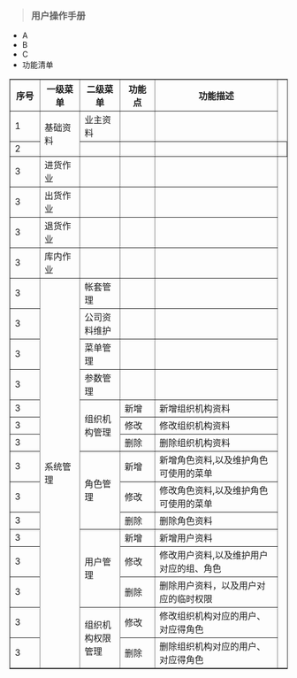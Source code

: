> ### 用户操作手册

* A
* B
* C
* 功能清单
<table border="1">
<tr>
<th width="60">序号</th>
<th width="100">一级菜单</th>
<th width="100">二级菜单</th>
<th width="80">功能点</th>
<th width="400">功能描述</th>
</tr>
<tr>
<td>1</td>
<td rowspan="2">基础资料</td>
<td>业主资料</td>
<td></td>
<td></td>
</tr>
<tr>
<td>2</td>
<td></td>
<td></td>
<td></td>
<td></td>
</tr>
<tr>
<td>3</td>
<td>进货作业</td>
<td></td>
<td></td>
<td></td>
</tr>
<td>3</td>
<td>出货作业</td>
<td></td>
<td></td>
<td></td>
</tr>
<tr>
<td>3</td>
<td>退货作业</td>
<td></td>
<td></td>
<td></td>
</tr>
<tr>
<td>3</td>
<td>库内作业</td>
<td></td>
<td></td>
<td></td>
</tr>
<tr>
<td>3</td>
<td rowspan="15">系统管理</td>
<td>帐套管理</td>
<td></td>
<td></td>
</tr>
<tr>
<td>3</td>
<td>公司资料维护</td>
<td></td>
<td></td>
</tr>
<tr>
<td>3</td>
<td>菜单管理</td>
<td></td>
<td></td>
</tr>
<tr>
<td>3</td>
<td>参数管理</td>
<td></td>
<td></td>
</tr>
<tr>
<td>3</td>
<td rowspan="3">组织机构管理</td>
<td>新增</td>
<td>新增组织机构资料</td>
</tr>
<tr>
<td>3</td>
<td>修改</td>
<td>修改组织机构资料</td>
</tr>
<tr>
<td>3</td>
<td>删除</td>
<td>删除组织机构资料</td>
</tr>
<tr>
<td>3</td>
<td rowspan="3">角色管理</td>
<td>新增</td>
<td>新增角色资料,以及维护角色可使用的菜单</td>
</tr>
<tr>
<td>3</td>
<td>修改</td>
<td>修改角色资料,以及维护角色可使用的菜单</td>
</tr>
<tr>
<td>3</td>
<td>删除</td>
<td>删除角色资料</td>
</tr>
<tr>
<td>3</td>
<td rowspan="3">用户管理</td>
<td>新增</td>
<td>新增用户资料</td>
</tr>
<tr>
<td>3</td>
<td>修改</td>
<td>修改用户资料,以及维护用户对应的组、角色</td>
</tr>
<tr>
<td>3</td>
<td>删除</td>
<td>删除用户资料，以及用户对应的临时权限</td>
</tr>
<tr>
<td>3</td>
<td rowspan="2">组织机构权限管理</td>
<td>修改</td>
<td>修改组织机构对应的用户、对应得角色</td>
</tr>
<tr>
<td>3</td>
<td>删除</td>
<td>删除组织机构对应的用户、对应得角色</td>
</tr>
</table>